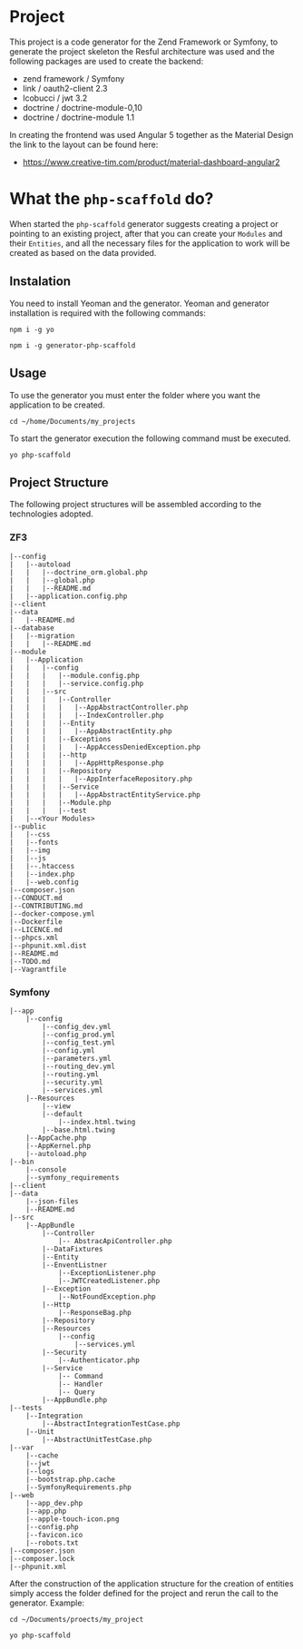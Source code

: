 # Project
This project is a code generator for the Zend Framework or Symfony, to generate the project skeleton the Resful architecture was used and the following packages are used to create the backend:
* zend framework / Symfony
* link / oauth2-client 2.3
* lcobucci / jwt 3.2
* doctrine / doctrine-module-0,10
* doctrine / doctrine-module 1.1

In creating the frontend was used Angular 5 together as the Material Design the link to the layout can be found here:
* https://www.creative-tim.com/product/material-dashboard-angular2  

# What the `php-scaffold` do?
When started the `php-scaffold` generator suggests creating a project or pointing to an existing project, after that you can create your `Modules` and their `Entities`, and all the necessary files for the application to work will be created as based on the data provided.

## Instalation
You need to install Yeoman and the generator.
Yeoman and generator installation is required with the following commands:
```
npm i -g yo
```
```
npm i -g generator-php-scaffold
```
## Usage
To use the generator you must enter the folder where you want the application to be created.

```
cd ~/home/Documents/my_projects
```
To start the generator execution the following command must be executed.
```
yo php-scaffold
```

## Project Structure
The following project structures will be assembled according to the technologies adopted.

### ZF3
```
|--config
|   |--autoload
|   |   |--doctrine_orm.global.php
|   |   |--global.php
|   |   |--README.md
|   |--application.config.php
|--client
|--data
|   |--README.md
|--database
|   |--migration
|   |   |--README.md
|--module
|   |--Application
|   |   |--config
|   |   |   |--module.config.php
|   |   |   |--service.config.php
|   |   |--src
|   |   |   |--Controller
|   |   |   |   |--AppAbstractController.php
|   |   |   |   |--IndexController.php
|   |   |   |--Entity
|   |   |   |   |--AppAbstractEntity.php
|   |   |   |--Exceptions
|   |   |   |   |--AppAccessDeniedException.php
|   |   |   |--http
|   |   |   |   |--AppHttpResponse.php
|   |   |   |--Repository
|   |   |   |   |--AppInterfaceRepository.php
|   |   |   |--Service
|   |   |   |   |--AppAbstractEntityService.php
|   |   |   |--Module.php
|   |   |   |--test
|   |--<Your Modules>
|--public
|   |--css
|   |--fonts
|   |--img
|   |--js
|   |--.htaccess
|   |--index.php
|   |--web.config
|--composer.json
|--CONDUCT.md
|--CONTRIBUTING.md
|--docker-compose.yml
|--Dockerfile
|--LICENCE.md
|--phpcs.xml
|--phpunit.xml.dist
|--README.md
|--TODO.md
|--Vagrantfile
```
### Symfony
```
|--app
    |--config
        |--config_dev.yml
        |--config_prod.yml
        |--config_test.yml
        |--config.yml
        |--parameters.yml
        |--routing_dev.yml
        |--routing.yml
        |--security.yml
        |--services.yml
    |--Resources
        |--view
        |--default
            |--index.html.twing
        |--base.html.twing
    |--AppCache.php
    |--AppKernel.php
    |--autoload.php
|--bin
    |--console
    |--symfony_requirements
|--client
|--data
    |--json-files
    |--README.md
|--src
    |--AppBundle
        |--Controller
            |-- AbstracApiController.php
        |--DataFixtures
        |--Entity
        |--EnventListner
            |--ExceptionListener.php
            |--JWTCreatedListener.php
        |--Exception
            |--NotFoundException.php
        |--Http
            |--ResponseBag.php
        |--Repository
        |--Resources
            |--config
                |--services.yml
        |--Security
            |--Authenticator.php
        |--Service
            |-- Command
            |-- Handler
            |-- Query
        |--AppBundle.php
|--tests
    |--Integration
        |--AbstractIntegrationTestCase.php
    |--Unit
        |--AbstractUnitTestCase.php
|--var
    |--cache
    |--jwt
    |--logs
    |--bootstrap.php.cache
    |--SymfonyRequirements.php
|--web
    |--app_dev.php
    |--app.php
    |--apple-touch-icon.png
    |--config.php
    |--favicon.ico
    |--robots.txt
|--composer.json
|--composer.lock
|--phpunit.xml
```
After the construction of the application structure for the creation of entities simply access the folder defined for the project and rerun the call to the generator.
Example:
```
cd ~/Documents/proects/my_project

yo php-scaffold
```
